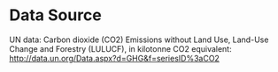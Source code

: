 # Data Source
UN data: Carbon dioxide (CO2) Emissions without Land Use, Land-Use Change and Forestry (LULUCF), in kilotonne CO2 equivalent: 
http://data.un.org/Data.aspx?d=GHG&f=seriesID%3aCO2
